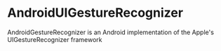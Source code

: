 # AndroidUIGestureRecognizer
AndroidGestureRecognizer is an Android implementation  of the Apple's UIGestureRecognizer framework
